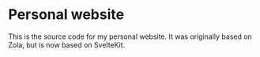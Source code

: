 # Personal website

This is the source code for my personal website. It was originally based on Zola, but is now based on SvelteKit.
